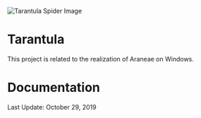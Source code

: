 ![Tarantula Spider Image](../../docs/pictures/AdobeStock_39645998.jpeg)
# Tarantula

This project is related to the realization of Araneae on Windows.

# Documentation


Last Update: October 29, 2019
